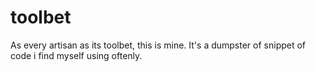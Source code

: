 # toolbet

As every artisan as its toolbet, this is mine. It's a dumpster of snippet of code i find myself using oftenly.
